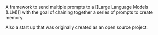 A framework to send multiple prompts to a [[Large Language Models (LLM)]] with the goal of chaining together a series of prompts to create memory.

Also a start up that was originally created as an open source project.